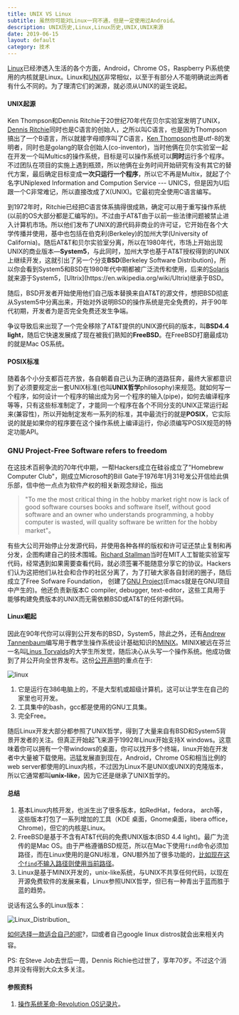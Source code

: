 ```yaml
---
title: UNIX VS Linux
subtitle: 虽然你可能对Linux一窍不通，但是一定使用过Android。
description: UNIX历史,Linux,Linux历史,UNIX,UNIX来源
date: 2019-06-15
layout: default
category: 技术
---
```


[Linux](https://en.wikipedia.org/wiki/Linux)已经渗透入生活的各个方面，Android，Chrome OS，Raspberry Pi系统使用的内核就是Linux。Linux和[UNIX](https://en。wikipedia。org/wiki/Unix)非常相似，以至于有部分人不能明确说出两者有什么不同的。为了理清它们的渊源，就必须从UNIX的诞生说起。

#### UNIX起源

 Ken Thompson和Dennis Ritchie于20世纪70年代在贝尔实验室发明了UNIX，[Dennis Ritchie](https://en.wikipedia.org/wiki/Dennis_Ritchie)同时也是C语言的创始人，之所以叫C语言，也是因为Thompson搞出了一个B语言，所以就接字母顺序叫了C语言，[Ken Thompson](https://en.wikipedia.org/wiki/Ken_Thompson)也是utf-8的发明者，同时也是golang的联合创始人(co-inventor)，当时他俩在贝尔实验室一起在开发一个叫Multics的操作系统，目标是可以操作系统可以**同时**运行多个程序。不过团队在项目的实施上遇到瓶颈，所以他俩在业务时间开始研究有没有其它的替代方案，最后确定目标变成**一次只运行一个程序**，所以它不再是Multix，就起了个名字UNiplexed Information and Compution Service --- UNICS，但是因为U后跟一个C非常难记，所以直接改成了X(UNIX)。它最初完全使用C语言编写。

到1972年时，Ritchie已经把C语言体系搞得很成熟，确定可以用于重写操作系统(以前的OS大部分都是汇编写的)。不过由于AT&T由于以前一些法律问题被禁止进入计算机市场。所以他们发布了UNIX的源代码非商业的许可证，它开始在各个大学传播并使用，基中也包括在伯克利(Berkeley)的加州大学(University of California)。随后AT&T和贝尔实验室分离，所以在1980年代，市场上开始出现UNIX的商业版本—**System5**，与此同时，加州大学也基于AT&T授权得到的UNIX上继续开发，这就引出了另一个分支**BSD**(Berkeley Software Distribution)，所以你会看到System5和BSD在1980年代中期都被广泛流传和使用，后来的[Solaris](https://en.wikipedia.org/wiki/Solaris_(operating_system))就来源于System5，[Ultrix](https://en.wikipedia.org/wiki/Ultrix)继承于BSD。

随后，BSD开发者开始使用他们自己版本替换来自AT&T的源文件，想把BSD彻底从System5中分离出来，开始对外说明BSD的操作系统是完全免费的，并于90年代初期，开发者为是否完全免费还发生争端。

争议导致后来出现了一个完全移除了AT&T提供的UNIX源代码的版本，叫**BSD4.4 light**，随后它快速发展成了现在被我们熟知的**FreeBSD**。在FreeBSD打磨最成功的就是Mac OS系统。

#### POSIX标准

随着各个小分支都百花齐放，各自朝着自己认为正确的道路狂奔，最终大家都意识到了必须要规定出一套UNIX标准(也叫**UNIX哲学**philosophy)来规范。就如何写一个程序，如何设计一个程序的输出成为另一个程序的输入(pipe)，如何去编译程序等等，只有这些标准制定了，才能同一个程序在各个不同分支的UNIX正常运行起来(兼容性)，所以开始制定发布一系列的标准，其中最流行的就是**POSIX**，它实际说的就是如果你的程序要在这个操作系统上编译运行，你必须编写POSIX规范的特定功能API。

### GNU Project-Free Software refers to freedom

在这技术百舸争流的70年代中期，一帮Hackers成立在硅谷成立了"Homebrew Computer Club"，刚成立Microsoft的Bill Gate于1976年1月31号发公开信给此俱乐部，信中他一点点为软件产权的相关新观念辩论，指出

> "To me the most critical thing in the hobby market right now is lack of good software courses books and software itself, without good software and an owner who understands programming, a hobby computer is wasted, will quality software be written for the hobby market"。

有些大公司开始停止分发源代码，并使用各种各样的版权和许可证还禁止复制和再分发，企图构建自己的技术围城。[Richard Stallman](https://en.wikipedia.org/wiki/Richard_Stallman)当时在MIT人工智能实验室写代码，经常遇到如果需要查看代码，就必须签署不能随意分享它的协议。Hackers们认为这把他们从社会和合作的社区分离了，为了打破大家各自封闭的圈子，随后成立了Free Sofware Foundation， 创建了[GNU Project](https://en.wikipedia.org/wiki/GNU_Project)(Emacs就是在GNU项目中产生的)。他还负责新版本C compiler, debugger, text-editor，这些工具用于能够构建免费版本的UNIX而无需依赖BSD或AT&T的任何源代码。

#### Linux崛起

因此在90年代你可以得到公开发布的BSD，System5，除此之外，还有[Andrew Tannenbaum](https://en.wikipedia.org/wiki/Andrew_S.Tanenbaum)编写用于教学生操作系统设计基础知识的[MINIX](https://en.wikipedia.org/wiki/MINIX)。MINIX被远在芬兰一名叫[Linus Torvalds](https://en.wikipedia.org/wiki/Linus_Torvalds)的大学生所发觉，随后决心从头写一个操作系统。他成功做到了并公开向全世界发布。这份[公开声明](https://groups.google.com/forum/#!msg/comp.os.minix/dlNtH7RRrGA/SwRavCzVE7gJ)的重点在于:

![linux](https://user-images.githubusercontent.com/3116225/59553224-a3718a80-8fc4-11e9-8912-5e85c9667ba5.jpg)

1. 它是运行在386电脑上的，不是大型机或超级计算机，这可以让学生在自己的家里也可开发。
2. 工具集中的bash，gcc都是使用的GNU工具集。
3. 完全Free。

随后Linux开发大部分都参照了UNIX哲学，得到了大量来自有BSD和System5背景开发者的关注。但真正开始起飞来源于1992年Linux开始支持X windows。这意味着你可以拥有一个带windows的桌面，你可以找开多个终端，linux开始在开发者中大量被下载使用。迅猛发展直到现在，Android，Chrome OS和相当比例的web server都使用的Linux内核，不过因为Linux不是UNIX或UNIX的克隆版本，所以它通常都叫**unix-like**，因为它还是继承了UNIX哲学的。

#### 总结

1. 基本Linux内核开发，也派生出了很多版本，如RedHat，fedora， arch等，这些版本打包了一系列增加的工具（KDE 桌面，Gnome桌面，libera office，Chrome)，但它的内核是Linux。
2. FreeBSD是基于不含有AT&T代码的免费UNIX版本(BSD 4.4 light)。最广为流传的是Mac OS。由于严格遵循BSD规范，所以在Mac下使用`find`命令必须加路径，而在Linux使用的是GNU标准，GNU额外加了很多功能的，[比如现在这个`find`不输入路径则使用当前路径](https://stackoverflow.com/questions/17548854/difference-between-mac-find-and-linux-find)。
3. Linux是基于MINIX开发的，unix-like系统，与UNIX不共享任何代码，以现在开源免费软件的发展来看，Linux参照UNIX哲学，但已有一种青出于蓝而胜于蓝的趋势。

说话有这么多的Linux版本：

![Linux_Distribution_](https://user-images.githubusercontent.com/3116225/59553212-8341cb80-8fc4-11e9-903a-da9fd33505cc.jpg)

[如何选择一款适合自己的呢](https://librehunt.org/)?，⌨️或者自己google linux distros就会出来相关内容。



PS: 在Steve Job去世后一周，Dennis Richie也过世了，享年70岁。不过这个消息并没有得到大众太多关注。

#### 参照资料

1. [操作系统革命-Revolution OS记录片](https://www.bilibili.com/video/av9512574/)。


